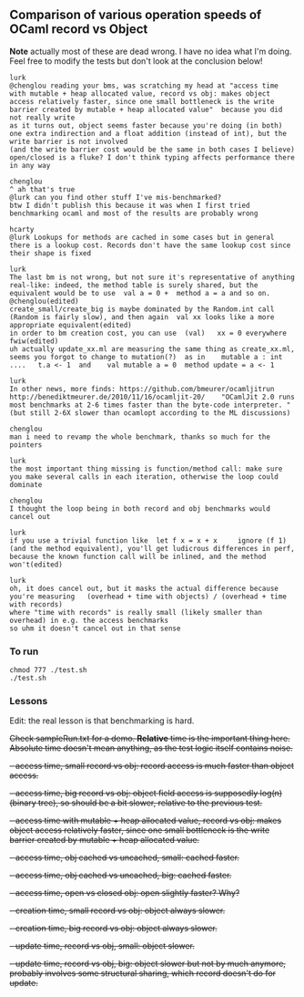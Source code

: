 ## Comparison of various operation speeds of OCaml record vs Object

**Note** actually most of these are dead wrong. I have no idea what I'm doing. Feel free to modify the tests but don't look at the conclusion below!

```
lurk
@chenglou reading your bms, was scratching my head at "access time with mutable + heap allocated value, record vs obj: makes object access relatively faster, since one small bottleneck is the write barrier created by mutable + heap allocated value"  because you did not really write
as it turns out, object seems faster because you're doing (in both) one extra indirection and a float addition (instead of int), but the write barrier is not involved
(and the write barrier cost would be the same in both cases I believe)
open/closed is a fluke? I don't think typing affects performance there in any way

chenglou
^ ah that's true
@lurk can you find other stuff I've mis-benchmarked?
btw I didn't publish this because it was when I first tried benchmarking ocaml and most of the results are probably wrong

hcarty
@lurk Lookups for methods are cached in some cases but in general there is a lookup cost. Records don't have the same lookup cost since their shape is fixed

lurk
The last bm is not wrong, but not sure it's representative of anything real-like: indeed, the method table is surely shared, but the equivalent would be to use  val a = 0 +  method a = a and so on. @chenglou(edited)
create_small/create_big is maybe dominated by the Random.int call (Random is fairly slow), and then again  val xx looks like a more appropriate equivalent(edited)
in order to bm creation cost, you can use  (val)   xx = 0 everywhere fwiw(edited)
uh actually update_xx.ml are measuring the same thing as create_xx.ml, seems you forgot to change to mutation(?)  as in    mutable a : int ....   t.a <- 1  and    val mutable a = 0  method update = a <- 1

lurk
In other news, more finds: https://github.com/bmeurer/ocamljitrun    http://benediktmeurer.de/2010/11/16/ocamljit-20/    "OCamlJit 2.0 runs most benchmarks at 2-6 times faster than the byte-code interpreter. "  (but still 2-6X slower than ocamlopt according to the ML discussions)

chenglou
man i need to revamp the whole benchmark, thanks so much for the pointers

lurk
the most important thing missing is function/method call: make sure you make several calls in each iteration, otherwise the loop could dominate

chenglou
I thought the loop being in both record and obj benchmarks would cancel out

lurk
if you use a trivial function like  let f x = x + x     ignore (f 1)   (and the method equivalent), you'll get ludicrous differences in perf, because the known function call will be inlined, and the method won't(edited)

lurk
oh, it does cancel out, but it masks the actual difference because you're measuring   (overhead + time with objects) / (overhead + time with records)
where "time with records" is really small (likely smaller than overhead) in e.g. the access benchmarks
so uhm it doesn't cancel out in that sense
```

### To run
```
chmod 777 ./test.sh
./test.sh
```

### Lessons

Edit: the real lesson is that benchmarking is hard.

~~Check sampleRun.txt for a demo. **Relative** time is the important thing here. Absolute time doesn't mean anything, as the test logic itself contains noise.~~

~~- access time, small record vs obj: record access is much faster than object access.~~

~~- access time, big record vs obj: object field access is supposedly log(n) (binary tree), so should be a bit slower, relative to the previous test.~~

~~- access time with mutable + heap allocated value, record vs obj: makes object access relatively faster, since one small bottleneck is the write barrier created by mutable + heap allocated value.~~

~~- access time, obj cached vs uncached, small: cached faster.~~

~~- access time, obj cached vs uncached, big: cached faster.~~

~~- access time, open vs closed obj: open slightly faster? Why?~~

~~- creation time, small record vs obj: object always slower.~~

~~- creation time, big record vs obj: object always slower.~~

~~- update time, record vs obj, small: object slower.~~

~~- update time, record vs obj, big: object slower but not by much anymore, probably involves some structural sharing, which record doesn't do for update.~~
